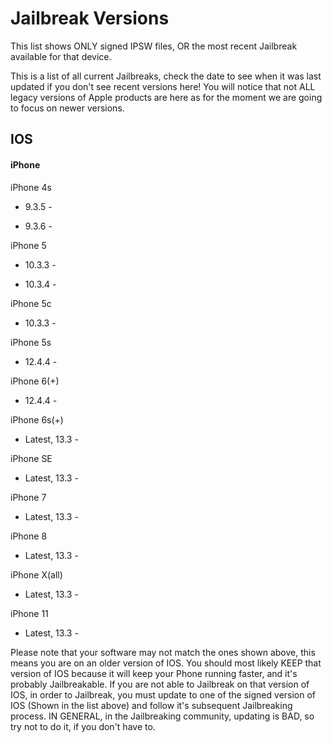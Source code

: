 # Jailbreak Versions

This list shows ONLY signed IPSW files, OR the most recent Jailbreak available for that device. 

This is a list of all current Jailbreaks, check the date to see when it was last updated if you don't see recent versions here! You will notice that not ALL legacy versions of Apple products are here as for the moment we are going to focus on newer versions.

## IOS

#### iPhone


iPhone 4s 

- 9.3.5 -

- 9.3.6 -


iPhone 5

- 10.3.3 -

- 10.3.4 -


iPhone 5c

- 10.3.3 -


iPhone 5s

- 12.4.4 -


iPhone 6(+)

- 12.4.4 -


iPhone 6s(+)

- Latest, 13.3 -


iPhone SE

- Latest, 13.3 -


iPhone 7

- Latest, 13.3 -


iPhone 8

- Latest, 13.3 -


iPhone X(all)

- Latest, 13.3 -


iPhone 11

- Latest, 13.3 -


Please note that your software may not match the ones shown above, this means you are on an older version of IOS. You should most likely KEEP that version of IOS because it will keep your Phone running faster, and it's probably Jailbreakable. If you are not able to Jailbreak on that version of IOS, in order to Jailbreak, you must update to one of the signed version of IOS (Shown in the list above) and follow it's subsequent Jailbreaking process. IN GENERAL, in the Jailbreaking community, updating is BAD, so try not to do it, if you don't have to.

